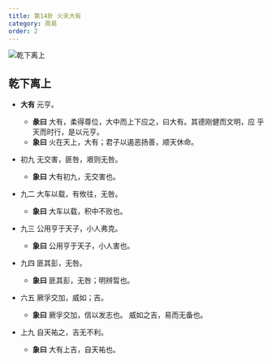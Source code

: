 ```yaml
---
title: 第14卦 火天大有
category: 周易
order: 2
---
```


![乾下离上](https://upload.wikimedia.org/wikipedia/commons/2/2e/Yijing14.jpg)

## 乾下离上

* **大有** 元亨。
  * **彖曰** 大有，柔得尊位，大中而上下应之，曰大有。其德刚健而文明，应 乎天而时行，是以元亨。
  * **象曰** 火在天上，大有；君子以遏恶扬善，顺天休命。

* 初九 无交害，匪咎，艰则无咎。
  * **象曰** 大有初九，无交害也。

* 九二 大车以载，有攸往，无咎。
  * **象曰** 大车以载，积中不败也。

* 九三 公用亨于天子，小人弗克。
  * **象曰** 公用亨于天子，小人害也。

* 九四 匪其彭，无咎。
  * **象曰** 匪其彭，无咎；明辨晢也。

* 六五 厥孚交加，威如；吉。
  * **象曰** 厥孚交加，信以发志也。 威如之吉，易而无备也。

* 上九 自天祐之，吉无不利。
  * **象曰** 大有上吉，自天祐也。